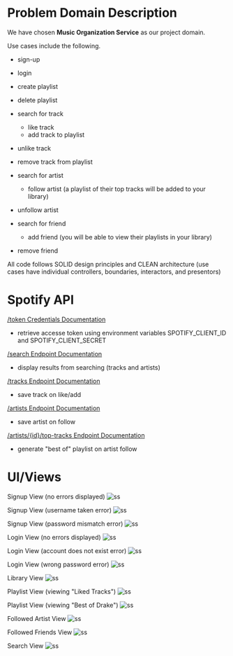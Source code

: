 # Problem Domain Description
We have chosen **Music Organization Service** as our project domain.

Use cases include the following.
* sign-up
* login
* create playlist
* delete playlist

* search for track
  * like track
  * add track to playlist
* unlike track
* remove track from playlist

* search for artist
  * follow artist (a playlist of their top tracks will be added to your library)
* unfollow artist

* search for friend
  * add friend (you will be able to view their playlists in your library)
* remove friend

All code follows SOLID design principles and CLEAN architecture (use cases have individual controllers, boundaries, interactors, and presentors)

# Spotify API

[/token Credentials Documentation](https://developer.spotify.com/documentation/web-api/tutorials/client-credentials-flow)
* retrieve accesse token using environment variables SPOTIFY_CLIENT_ID and SPOTIFY_CLIENT_SECRET

[/search Endpoint Documentation](https://developer.spotify.com/documentation/web-api/reference/search)
* display results from searching (tracks and artists)

[/tracks Endpoint Documentation](https://developer.spotify.com/documentation/web-api/reference/get-track)
* save track on like/add

[/artists Endpoint Documentation](https://developer.spotify.com/documentation/web-api/reference/get-an-artist)
* save artist on follow

[/artists/{id}/top-tracks Endpoint Documentation](https://developer.spotify.com/documentation/web-api/reference/get-an-artists-top-tracks)
* generate "best of" playlist on artist follow

# UI/Views

Signup View (no errors displayed)
![ss](https://imgur.com/SUcQ53z)

Signup View (username taken error)
![ss](https://imgur.com/WTd0GLD)

Signup View (password mismatch error)
![ss](https://imgur.com/R4N0hsG)

Login View (no errors displayed)
![ss](https://imgur.com/DMISZBN)

Login View (account does not exist error)
![ss](https://imgur.com/mlPPBzk)

Login View (wrong password error)
![ss](https://imgur.com/AP1TqTs)

Library View
![ss](https://imgur.com/x3ZsvCm)

Playlist View (viewing "Liked Tracks")
![ss](https://imgur.com/BIrmtg9)

Playlist View (viewing "Best of Drake")
![ss](https://imgur.com/CUh2kRY)

Followed Artist View
![ss](https://imgur.com/q7WKIY3)

Followed Friends View
![ss](https://imgur.com/XN3YYeh)

Search View
![ss](https://imgur.com/f2IeO6j)
